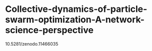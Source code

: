 # Collective-dynamics-of-particle-swarm-optimization-A-network-science-perspective
10.5281/zenodo.11466035
